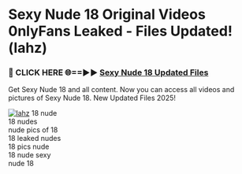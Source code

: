 # Sexy Nude 18 Original Videos 0nlyFans Leaked - Files Updated! (lahz)

<h3>🔴 CLICK HERE 🌐==►► <a href="https://tinyurl.com/5h6xmrr3" rel="nofollow">Sexy Nude 18 Updated Files</a></h3>

Get Sexy Nude 18 and all content. Now you can access all videos and pictures of Sexy Nude 18. New Updated Files 2025!

[![lahz](https://i.imgur.com/KVD873Z.gif)](https://tinyurl.com/5h6xmrr3)
18 nude<br>
18 nudes<br>
nude pics of 18<br>
18 leaked nudes<br>
18 pics nude<br>
18 nude sexy<br>
nude 18